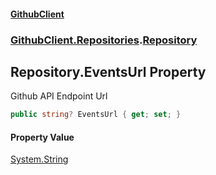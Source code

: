 #### [GithubClient](index.md 'index')
### [GithubClient.Repositories](GithubClient.Repositories.md 'GithubClient.Repositories').[Repository](GithubClient.Repositories.Repository.md 'GithubClient.Repositories.Repository')

## Repository.EventsUrl Property

Github API Endpoint Url

```csharp
public string? EventsUrl { get; set; }
```

#### Property Value
[System.String](https://docs.microsoft.com/en-us/dotnet/api/System.String 'System.String')